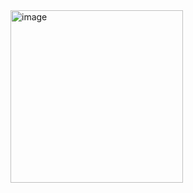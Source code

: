 
<img width="276" alt="image" src="https://user-images.githubusercontent.com/36824170/174355544-f011abba-423d-4d6d-9094-535fee74fd53.png">

